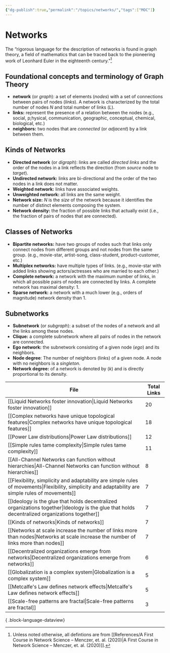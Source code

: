 ```yaml
---
{"dg-publish":true,"permalink":"/topics/networks/","tags":["MOC"]}
---
```


# Networks

The “rigorous language for the description of networks is found in graph theory, a field of mathematics that can be traced back to the pioneering work of Leonhard Euler in the eighteenth century.”[^1] 

## Foundational concepts and terminology of Graph Theory

- **network** (or *graph*): a set of elements (*nodes*) with a set of connections between pairs of nodes (*links*). A network is characterized by the total number of nodes *N* and total number of links (*L*). 
- **links:** represent the presence of a relation between the nodes (e.g., social, p;hysical, communication, geographic, conceptual, chemical, biological, etc.)
- **neighbors:** two nodes that are *connected* (or *adjacent*) by a link between them.

## Kinds of Networks

- **Directed network** (or *digraph*): links are called *directed links* and the order of the nodes in a link reflects the direction (from *source* node to *target*).
- **Undirected network:** links are bi-directional and the order of the two nodes in a link does not matter.
- **Weighted network:** links have associated weights.
- **Unweighted network:** all links are the same weight.
- **Network size:** *N* is the *size* of the network because it identifies the number of distinct elements composing the system.
- **Network density:** the fraction of possible links that actually exist (i.e., the fraction of pairs of nodes that are connected).

## Classes of Networks

- **Bipartite networks:** have two groups of nodes such that links only connect nodes from different groups and not nodes from the same group. (e.g., movie-star, artist-song, class-student, product-customer, etc.)
- **Multiplex networks:** have multiple types of links. (e.g., movie-star with added links showing actors/actresses who are married to each other.)
- **Complete network:** a network with the maximum number of links, in which all possible pairs of nodes are connected by links. A complete network has maximal density: 1.
- **Sparse network:** a network with a much lower (e.g., orders of magnitude) network density than 1.

## Subnetworks

- **Subnetwork** (or *subgraph*): a subset of the nodes of a network and all the links among these nodes.
- **Clique:** a complete subnetwork where all pairs of nodes in the network are connected.
- **Ego network:** the subnetwork consisting of a given node (*ego*) and its neighbors. 
- **Node degree**: The number of neighbors (links) of a given node. A node with no neighbors is a *singleton*.
- **Network degree:** of a network is denoted by $(k)$ and is directly proportional to its density.



| File                                                                                                                                                  | Total Links |
| ----------------------------------------------------------------------------------------------------------------------------------------------------- | ----------- |
| [[Liquid Networks foster innovation\|Liquid Networks foster innovation]]                                                                           | 20          |
| [[Complex networks have unique topological features\|Complex networks have unique topological features]]                                           | 18          |
| [[Power Law distributions\|Power Law distributions]]                                                                                               | 12          |
| [[Simple rules tame complexity\|Simple rules tame complexity]]                                                                                     | 11          |
| [[All-Channel Networks can function without hierarchies\|All-Channel Networks can function without hierarchies]]                                   | 8           |
| [[Flexibility, simplicity and adaptability are simple rules of movements\|Flexibility, simplicity and adaptability are simple rules of movements]] | 7           |
| [[Ideology is the glue that holds decentralized organizations together\|Ideology is the glue that holds decentralized organizations together]]     | 7           |
| [[Kinds of networks\|Kinds of networks]]                                                                                                           | 7           |
| [[Networks at scale increase the number of links more than nodes\|Networks at scale increase the number of links more than nodes]]                 | 7           |
| [[Decentralized organizations emerge from networks\|Decentralized organizations emerge from networks]]                                             | 6           |
| [[Globalization is a complex system\|Globalization is a complex system]]                                                                           | 5           |
| [[Metcalfe's Law defines network effects\|Metcalfe's Law defines network effects]]                                                                 | 5           |
| [[Scale-free patterns are fractal\|Scale-free patterns are fractal]]                                                                               | 3           |

{ .block-language-dataview}


[^1]: Unless noted otherwise, all defintions are from [[References/A First Course in Network Science – Menczer, et. al. (2020)\|A First Course in Network Science – Menczer, et. al. (2020)]].